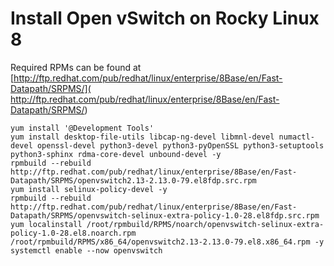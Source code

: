 # Install Open vSwitch on Rocky Linux 8

Required RPMs can be found at [http://ftp.redhat.com/pub/redhat/linux/enterprise/8Base/en/Fast-Datapath/SRPMS/]( http://ftp.redhat.com/pub/redhat/linux/enterprise/8Base/en/Fast-Datapath/SRPMS/)

~~~
yum install '@Development Tools'
yum install desktop-file-utils libcap-ng-devel libmnl-devel numactl-devel openssl-devel python3-devel python3-pyOpenSSL python3-setuptools python3-sphinx rdma-core-devel unbound-devel -y
rpmbuild --rebuild  http://ftp.redhat.com/pub/redhat/linux/enterprise/8Base/en/Fast-Datapath/SRPMS/openvswitch2.13-2.13.0-79.el8fdp.src.rpm
yum install selinux-policy-devel -y
rpmbuild --rebuild http://ftp.redhat.com/pub/redhat/linux/enterprise/8Base/en/Fast-Datapath/SRPMS/openvswitch-selinux-extra-policy-1.0-28.el8fdp.src.rpm
yum localinstall /root/rpmbuild/RPMS/noarch/openvswitch-selinux-extra-policy-1.0-28.el8.noarch.rpm /root/rpmbuild/RPMS/x86_64/openvswitch2.13-2.13.0-79.el8.x86_64.rpm -y
systemctl enable --now openvswitch
~~~
